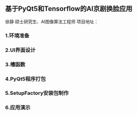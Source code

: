 ## 基于PyQt5和Tensorflow的AI京剧换脸应用

徐静 硕士研究生、AI图像算法工程师 
项目地址：

### 1.环境准备



### 2.UI界面设计


### 3.槽函数


### 4.PyQt5程序打包


### 5.SetupFactory安装包制作


### 6.应用演示


